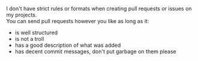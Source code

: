 I don't have strict rules or formats when creating pull requests or issues on my projects.  
You can send pull requests however you like as long as it:

- is well structured
- is not a troll
- has a good description of what was added
- has decent commit messages, don't put garbage on them please
